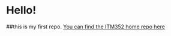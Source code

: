 # Hello!
##this is my first repo.
[You can find the ITM352 home repo here](https://dport96.github.io/ITM352/)
